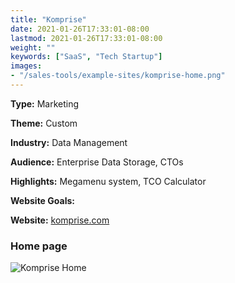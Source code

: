 ```yaml
---
title: "Komprise"
date: 2021-01-26T17:33:01-08:00
lastmod: 2021-01-26T17:33:01-08:00
weight: ""
keywords: ["SaaS", "Tech Startup"]
images: 
- "/sales-tools/example-sites/komprise-home.png"
---
```


**Type:** Marketing

**Theme:** Custom

**Industry:** Data Management

**Audience:** Enterprise Data Storage, CTOs

**Highlights:** Megamenu system, TCO Calculator

**Website Goals:** 

**Website:** [komprise.com](https://komprise.com/)

### Home page
![Komprise Home](/sales-tools/example-sites/komprise-home.png)
